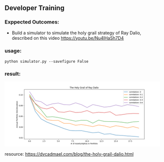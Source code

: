 ##  Developer Training 

### Exppected Outcomes:
* Build a simulator to simulate the holy grail strategy of Ray Dalio, described on this video https://youtu.be/Nu4lHaSh7D4

### usage:
```
python simulator.py --savefigure False
```

### result:
![simulator-result](simulator-holy-grail-result.png)


resource: https://dvcadmael.com/blog/the-holy-grail-dalio.html